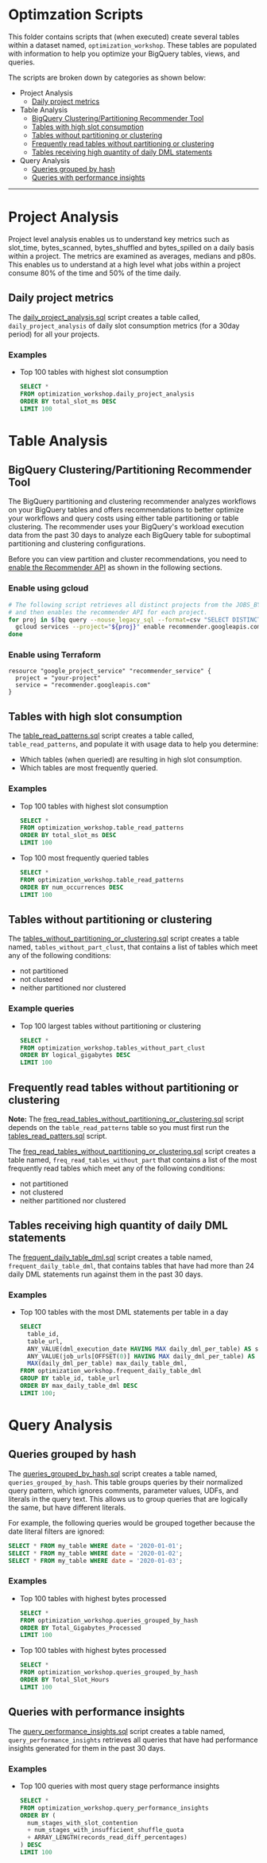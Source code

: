 # Optimzation Scripts

This folder contains scripts that (when executed) create several tables within a
dataset named, `optimization_workshop`. These tables are populated with information to help you
optimize your BigQuery tables, views, and queries. 

The scripts are broken down by categories as
shown below:

* Project Analysis
  * [Daily project metrics](#daily-project-metrics)
* Table Analysis
  * [BigQuery Clustering/Partitioning Recommender Tool](#bigquery-clusteringpartitioning-recommender-tool)
  * [Tables with high slot consumption](#tables-with-high-slot-consumption)
  * [Tables without partitioning or clustering](#tables-without-partitioning-or-clustering)
  * [Frequently read tables without partitioning or clustering](#frequently-read-tables-without-partitioning-or-clustering)
  * [Tables receiving high quantity of daily DML statements](#tables-receiving-high-quantity-of-daily-dml-statements)
* Query Analysis
  * [Queries grouped by hash](#queries-grouped-by-hash)
  * [Queries with performance insights](#queries-with-performance-insights)

---

# Project Analysis
Project level analysis enables us to understand key metrics such as slot_time, bytes_scanned, bytes_shuffled  and bytes_spilled on a daily basis within a project. The metrics are examined as averages, medians and p80s. This enables us to understand at a high level what jobs within a project consume 80% of the time and 50% of the time daily.

## Daily project metrics

The [daily_project_analysis.sql](daily_project_analysis.sql) script creates a table called,
`daily_project_analysis` of daily slot consumption metrics (for a 30day period) for all your projects.

### Examples

* Top 100 tables with highest slot consumption

    ```sql
    SELECT *
    FROM optimization_workshop.daily_project_analysis
    ORDER BY total_slot_ms DESC
    LIMIT 100
    ```

# Table Analysis

## BigQuery Clustering/Partitioning Recommender Tool

The BigQuery partitioning and clustering recommender analyzes workflows on your BigQuery tables and offers recommendations to better optimize your workflows and query costs using either table partitioning or table clustering. The recommender uses your BigQuery's workload execution data from the past 30 days to analyze each BigQuery table for suboptimal partitioning and clustering configurations.

Before you can view partition and cluster recommendations, you need to [enable the Recommender API](https://cloud.google.com/recommender/docs/enabling) as shown in the following sections.

### Enable using gcloud

```bash
# The following script retrieves all distinct projects from the JOBS_BY_ORGANIZATION view
# and then enables the recommender API for each project.
for proj in $(bq query --nouse_legacy_sql --format=csv "SELECT DISTINCT project_id FROM \`region-us\`.INFORMATION_SCHEMA.JOBS_BY_ORGANIZATION" | sed 1d); do
  gcloud services --project="${proj}" enable recommender.googleapis.com &
done
```

### Enable using Terraform

```hcl
resource "google_project_service" "recommender_service" {
  project = "your-project"
  service = "recommender.googleapis.com"
}
```

## Tables with high slot consumption 

The [table_read_patterns.sql](table_read_patterns.sql) script creates a table called, `table_read_patterns`, and populate it with usage data to help you determine:
* Which tables (when queried) are resulting in high slot consumption.
* Which tables are most frequently queried.

### Examples

* Top 100 tables with highest slot consumption

    ```sql
    SELECT *
    FROM optimization_workshop.table_read_patterns
    ORDER BY total_slot_ms DESC
    LIMIT 100
    ```

* Top 100 most frequently queried tables

    ```sql
    SELECT *
    FROM optimization_workshop.table_read_patterns
    ORDER BY num_occurrences DESC
    LIMIT 100
    ```

## Tables without partitioning or clustering

The [tables_without_partitioning_or_clustering.sql](tables_without_partitioning_or_clustering.sql) script creates a table named, `tables_without_part_clust`,
that contains a list of tables which meet any of the following conditions:
  - not partitioned
  - not clustered
  - neither partitioned nor clustered

### Example queries

* Top 100 largest tables without partitioning or clustering

    ```sql
    SELECT *
    FROM optimization_workshop.tables_without_part_clust
    ORDER BY logical_gigabytes DESC
    LIMIT 100
    ```

## Frequently read tables without partitioning or clustering

**Note:** The [freq_read_tables_without_partitioning_or_clustering.sql](freq_read_tables_without_partitioning_or_clustering.sql) script depends on the `table_read_patterns` table so you must first run the [tables_read_patters.sql](table_read_patterns.sql) script.

The [freq_read_tables_without_partitioning_or_clustering.sql](freq_read_tables_without_partitioning_or_clustering.sql) script creates a table named, `freq_read_tables_without_part`
that contains a list of the most frequently read tables which meet any of the following conditions:
  - not partitioned
  - not clustered
  - neither partitioned nor clustered

## Tables receiving high quantity of daily DML statements

The [frequent_daily_table_dml.sql](frequent_daily_table_dml.sql) script creates a table named, `frequent_daily_table_dml`, that contains tables that have had more than 24 daily DML statements run against them in the past 30 days.

### Examples

* Top 100 tables with the most DML statements per table in a day

  ```sql
  SELECT
    table_id,
    table_url,
    ANY_VALUE(dml_execution_date HAVING MAX daily_dml_per_table) AS sample_dml_execution_date,
    ANY_VALUE(job_urls[OFFSET(0)] HAVING MAX daily_dml_per_table) AS sample_dml_job_url,
    MAX(daily_dml_per_table) max_daily_table_dml,
  FROM optimization_workshop.frequent_daily_table_dml
  GROUP BY table_id, table_url
  ORDER BY max_daily_table_dml DESC
  LIMIT 100;
  ```

# Query Analysis

## Queries grouped by hash

The [queries_grouped_by_hash.sql](queries_grouped_by_hash.sql) script creates a table named, 
`queries_grouped_by_hash`. This table groups queries by their normalized query pattern, which ignores
comments, parameter values, UDFs, and literals in the query text.
This allows us to group queries that are logically the same, but
have different literals. 

For example, the following queries would be grouped together because the date literal filters are ignored:
  
```sql
SELECT * FROM my_table WHERE date = '2020-01-01';
SELECT * FROM my_table WHERE date = '2020-01-02';
SELECT * FROM my_table WHERE date = '2020-01-03';
```

### Examples

* Top 100 tables with highest bytes processed

  ```sql
  SELECT *
  FROM optimization_workshop.queries_grouped_by_hash
  ORDER BY Total_Gigabytes_Processed 
  LIMIT 100
  ```

* Top 100 tables with highest bytes processed

  ```sql
  SELECT *
  FROM optimization_workshop.queries_grouped_by_hash
  ORDER BY Total_Slot_Hours 
  LIMIT 100
  ```

## Queries with performance insights

The [query_performance_insights.sql](query_performance_insights.sql) script creates a table named, `query_performance_insights` retrieves all queries that have had performance insights
generated for them in the past 30 days.

### Examples

* Top 100 queries with most query stage performance insights

  ```sql
  SELECT *
  FROM optimization_workshop.query_performance_insights
  ORDER BY (
    num_stages_with_slot_contention 
    + num_stages_with_insufficient_shuffle_quota
    + ARRAY_LENGTH(records_read_diff_percentages)
  ) DESC
  LIMIT 100
  ```